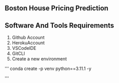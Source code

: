 ## Boston House Pricing Prediction

## Software And Tools Requirements
1. Github Account
2. HerokuAccount
3. VSCodeIDE
4. GitCLI
5. Create a new environment

'''
conda create -p venv python==3.11.1 -y

'''